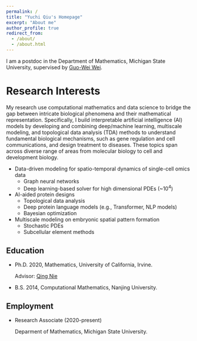 ```yaml
---
permalink: /
title: "Yuchi Qiu's Homepage"
excerpt: "About me"
author_profile: true
redirect_from: 
  - /about/
  - /about.html
---
```


I am a postdoc in the Department of Mathematics, Michigan State University, supervised by [Guo-Wei Wei](https://users.math.msu.edu/users/weig/).

Research Interests
======
My research use computational mathematics and data science to bridge the gap between intricate biological phenomena and their mathematical representation. Specifically, I build interpretable artificial intelligence (AI) models by developing and combining deep/machine learning, multiscale modeling, and topological data analysis (TDA) methods to understand fundamental biological mechanisms, such as gene regulation and cell communications, and design treatment to diseases. These topics span across diverse range of areas from molecular biology to cell and development biology.

- Data-driven modeling for spatio-temporal dynamics of single-cell omics data
  * Graph neural networks
  * Deep learning-based solver for high dimensional PDEs (~10<sup>4</sup>)
- AI-aided protein designs
  * Topological data analysis
  * Deep protein language models (e.g., Transformer, NLP models)
  * Bayesian optimization
- Multiscale modeling on embryonic spatial pattern formation
  * Stochastic PDEs
  * Subcellular element methods

Education
------
- Ph.D. 2020, Mathematics, University of California, Irvine.

    Advisor: [Qing Nie](https://faculty.sites.uci.edu/qnie/)
- B.S. 2014, Computational Mathematics, Nanjing University.

Employment
------
- Research Associate (2020-present)

    Deparment of Mathematics, Michigan State University.
